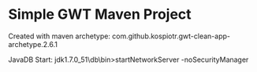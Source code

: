 # Simple GWT Maven Project

Created with maven archetype: com.github.kospiotr.gwt-clean-app-archetype.2.6.1

JavaDB Start: jdk1.7.0_51\db\bin>startNetworkServer -noSecurityManager